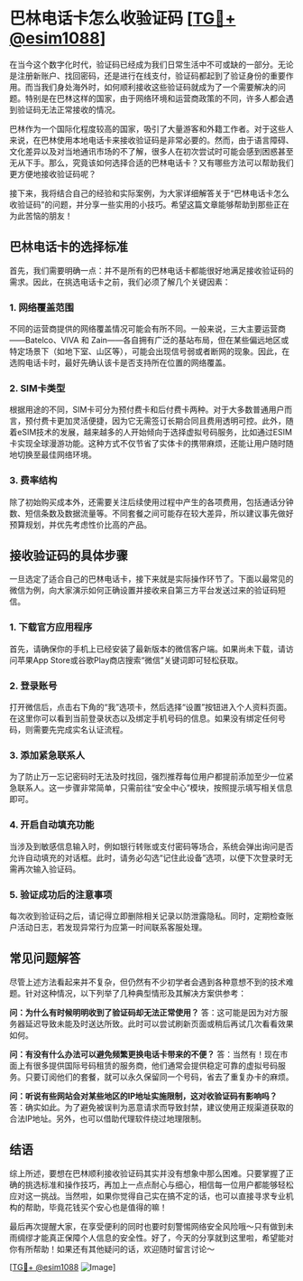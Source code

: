# 巴林电话卡怎么收验证码 [[TG💪+ @esim1088](https://t.me/s/esim1088)]

在当今这个数字化时代，验证码已经成为我们日常生活中不可或缺的一部分。无论是注册新账户、找回密码，还是进行在线支付，验证码都起到了验证身份的重要作用。而当我们身处海外时，如何顺利接收这些验证码就成为了一个需要解决的问题。特别是在巴林这样的国家，由于网络环境和运营商政策的不同，许多人都会遇到验证码无法正常接收的情况。

巴林作为一个国际化程度较高的国家，吸引了大量游客和外籍工作者。对于这些人来说，在巴林使用本地电话卡来接收验证码是非常必要的。然而，由于语言障碍、文化差异以及对当地通讯市场的不了解，很多人在初次尝试时可能会感到困惑甚至无从下手。那么，究竟该如何选择合适的巴林电话卡？又有哪些方法可以帮助我们更方便地接收验证码呢？

接下来，我将结合自己的经验和实际案例，为大家详细解答关于“巴林电话卡怎么收验证码”的问题，并分享一些实用的小技巧。希望这篇文章能够帮助到那些正在为此苦恼的朋友！

## 巴林电话卡的选择标准

首先，我们需要明确一点：并不是所有的巴林电话卡都能很好地满足接收验证码的需求。因此，在挑选电话卡之前，我们必须了解几个关键因素：

### 1. 网络覆盖范围
不同的运营商提供的网络覆盖情况可能会有所不同。一般来说，三大主要运营商——Batelco、VIVA 和 Zain——各自拥有广泛的基站布局，但在某些偏远地区或特定场景下（如地下室、山区等），可能会出现信号弱或者断网的现象。因此，在选购电话卡时，最好先确认该卡是否支持所在位置的网络覆盖。

### 2. SIM卡类型
根据用途的不同，SIM卡可分为预付费卡和后付费卡两种。对于大多数普通用户而言，预付费卡更加灵活便捷，因为它无需签订长期合同且费用透明可控。此外，随着eSIM技术的发展，越来越多的人开始倾向于选择虚拟号码服务，比如通过ESIM卡实现全球漫游功能。这种方式不仅节省了实体卡的携带麻烦，还能让用户随时随地切换至最佳网络环境。

### 3. 费率结构
除了初始购买成本外，还需要关注后续使用过程中产生的各项费用，包括通话分钟数、短信条数及数据流量等。不同套餐之间可能存在较大差异，所以建议事先做好预算规划，并优先考虑性价比高的产品。

## 接收验证码的具体步骤

一旦选定了适合自己的巴林电话卡，接下来就是实际操作环节了。下面以最常见的微信为例，向大家演示如何正确设置并接收来自第三方平台发送过来的验证码短信。

### 1. 下载官方应用程序
首先，请确保你的手机上已经安装了最新版本的微信客户端。如果尚未下载，请访问苹果App Store或谷歌Play商店搜索“微信”关键词即可轻松获取。

### 2. 登录账号
打开微信后，点击右下角的“我”选项卡，然后选择“设置”按钮进入个人资料页面。在这里你可以看到当前登录状态以及绑定手机号码的信息。如果没有绑定任何号码，则需要先完成实名认证流程。

### 3. 添加紧急联系人
为了防止万一忘记密码时无法及时找回，强烈推荐每位用户都提前添加至少一位紧急联系人。这一步骤非常简单，只需前往“安全中心”模块，按照提示填写相关信息即可。

### 4. 开启自动填充功能
当涉及到敏感信息输入时，例如银行转账或支付密码等场合，系统会弹出询问是否允许自动填充的对话框。此时，请务必勾选“记住此设备”选项，以便下次登录时无需再次输入验证码。

### 5. 验证成功后的注意事项
每次收到验证码之后，请记得立即删除相关记录以防泄露隐私。同时，定期检查账户活动日志，若发现异常行为应第一时间联系客服处理。

## 常见问题解答

尽管上述方法看起来并不复杂，但仍然有不少初学者会遇到各种意想不到的技术难题。针对这种情况，以下列举了几种典型情形及其解决方案供参考：

**问：为什么有时候明明收到了验证码却无法正常使用？**
答：这可能是因为对方服务器延迟导致未能及时送达所致。此时可以尝试刷新页面或稍后再试几次看看效果如何。

**问：有没有什么办法可以避免频繁更换电话卡带来的不便？**
答：当然有！现在市面上有很多提供国际号码租赁的服务商，他们通常会提供稳定可靠的虚拟号码服务。只要订阅他们的套餐，就可以永久保留同一个号码，省去了重复办卡的麻烦。

**问：听说有些网站会对某些地区的IP地址实施限制，这对收验证码有影响吗？**
答：确实如此。为了避免被误判为恶意请求而导致封禁，建议使用正规渠道获取的合法IP地址。另外，也可以借助代理软件绕过地理限制。

## 结语

综上所述，要想在巴林顺利接收验证码其实并没有想象中那么困难。只要掌握了正确的挑选标准和操作技巧，再加上一点点耐心与细心，相信每一位用户都能够轻松应对这一挑战。当然啦，如果你觉得自己实在搞不定的话，也可以直接寻求专业机构的帮助，毕竟花钱买个安心也是值得的嘛！

最后再次提醒大家，在享受便利的同时也要时刻警惕网络安全风险哦～只有做到未雨绸缪才能真正保障个人信息的安全性。好了，今天的分享就到这里啦，希望能对你有所帮助！如果还有其他疑问的话，欢迎随时留言讨论～

[[TG💪+ @esim1088](https://t.me/s/esim1088) ![Image](https://i.postimg.cc/4NQfJmqS/Snipaste-2025-05-13-00-14-12.png)]